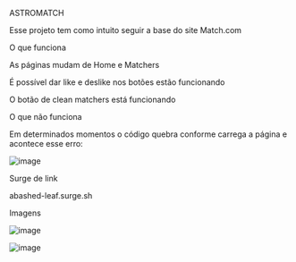 ASTROMATCH 

Esse projeto tem como intuito seguir a base do site Match.com 

O que funciona 

As páginas mudam de Home e Matchers 

É possível dar like e deslike nos botões estão funcionando 

O botão de clean matchers está funcionando 

O que não funciona 

Em determinados momentos o código quebra conforme carrega a página e acontece esse erro: 

![image](https://user-images.githubusercontent.com/86686616/139565547-9f66baee-e7a0-4980-b497-74156a5f1515.png)


Surge de link 

abashed-leaf.surge.sh 

Imagens 

 
![image](https://user-images.githubusercontent.com/86686616/139565575-54e0c823-2483-4181-8bdd-818394692440.png)

![image](https://user-images.githubusercontent.com/86686616/139565581-27c671b2-06f5-461e-a043-ca47eedf6c47.png)
 

 

 

 

 

 

 
